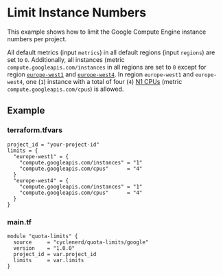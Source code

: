 # Limit Instance Numbers

This example shows how to limit the Google Compute Engine instance numbers per project.

All default metrics (input `metrics`) in all default regions (input `regions`) are set to `0`.
Additionally, all instances (metric `compute.googleapis.com/instances` in all regions are set to `0` except for region [`europe-west1`](https://gcloud-compute.com/europe-west1.html) and [`europe-west4`](https://gcloud-compute.com/europe-west4.html).
In region `europe-west1` and `europe-west4`, one (`1`) instance with a total of four (`4`) [N1 CPUs](https://gcloud-compute.com/instances.html) (metric `compute.googleapis.com/cpus`) is allowed.

## Example

### terraform.tfvars

```hcl
project_id = "your-project-id"
limits = {
  "europe-west1" = {
    "compute.googleapis.com/instances" = "1"
    "compute.googleapis.com/cpus"      = "4"
  }
  "europe-west4" = {
    "compute.googleapis.com/instances" = "1"
    "compute.googleapis.com/cpus"      = "4"
  }
}
```

### main.tf

```hcl
module "quota-limits" {
  source     = "cyclenerd/quota-limits/google"
  version    = "1.0.0"
  project_id = var.project_id
  limits     = var.limits
}
```